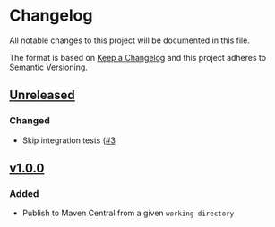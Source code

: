 # Changelog

All notable changes to this project will be documented in this file.

The format is based on [Keep a Changelog](https://keepachangelog.com/en/1.0.0/)
and this project adheres to [Semantic Versioning](https://semver.org/spec/v2.0.0.html).

## [Unreleased]
### Changed
- Skip integration tests ([#3](https://github.com/cucumber/action-publish-mvn/pull/3)

## [v1.0.0]
### Added
- Publish to Maven Central from a given `working-directory`

[Unreleased]: https://github.com/cucumber/action-publish-mvn/compare/v1.0.0...HEAD
[v1.0.0]: https://github.com/cucumber/action-publish-npm/compare/bf3cb949b4edecc2b72d4476dcd984bc16ba4fbd...v1.0.0
